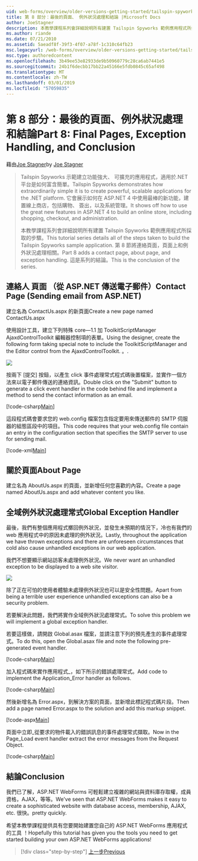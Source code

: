 ```yaml
---
uid: web-forms/overview/older-versions-getting-started/tailspin-spyworks/tailspin-spyworks-part-8
title: 第 8 部分：最後的頁面、 例外狀況處理和結論 |Microsoft Docs
author: JoeStagner
description: 本教學課程系列會詳細說明所有建置 Tailspin Spyworks 範例應用程式所採取的步驟。 第 8 節將連絡頁面，頁面上和例外狀況的相關...
ms.author: riande
ms.date: 07/21/2010
ms.assetid: 5aeadf8f-39f3-4f07-a78f-1c310c64fb23
msc.legacyurl: /web-forms/overview/older-versions-getting-started/tailspin-spyworks/tailspin-spyworks-part-8
msc.type: authoredcontent
ms.openlocfilehash: 3b49ee53e82933de9b50960779c28ca6ab7441e5
ms.sourcegitcommit: 24b1f6decbb17bb22a45166e5fdb0845c65af498
ms.translationtype: MT
ms.contentlocale: zh-TW
ms.lasthandoff: 03/01/2019
ms.locfileid: "57059835"
---
```

<a name="part-8-final-pages-exception-handling-and-conclusion"></a><span data-ttu-id="5546e-104">第 8 部分：最後的頁面、例外狀況處理和結論</span><span class="sxs-lookup"><span data-stu-id="5546e-104">Part 8: Final Pages, Exception Handling, and Conclusion</span></span>
====================
<span data-ttu-id="5546e-105">藉由[Joe Stagner](https://github.com/JoeStagner)</span><span class="sxs-lookup"><span data-stu-id="5546e-105">by [Joe Stagner](https://github.com/JoeStagner)</span></span>

> <span data-ttu-id="5546e-106">Tailspin Spyworks 示範建立功能強大、 可擴充的應用程式，適用於.NET 平台是如何富含簡單。</span><span class="sxs-lookup"><span data-stu-id="5546e-106">Tailspin Spyworks demonstrates how extraordinarily simple it is to create powerful, scalable applications for the .NET platform.</span></span> <span data-ttu-id="5546e-107">它會展示如何在 ASP.NET 4 中使用最棒的新功能，建置線上商店，包括購物、 簽出，以及系統管理。</span><span class="sxs-lookup"><span data-stu-id="5546e-107">It shows off how to use the great new features in ASP.NET 4 to build an online store, including shopping, checkout, and administration.</span></span>
> 
> <span data-ttu-id="5546e-108">本教學課程系列會詳細說明所有建置 Tailspin Spyworks 範例應用程式所採取的步驟。</span><span class="sxs-lookup"><span data-stu-id="5546e-108">This tutorial series details all of the steps taken to build the Tailspin Spyworks sample application.</span></span> <span data-ttu-id="5546e-109">第 8 節將連絡頁面，頁面上和例外狀況處理相關。</span><span class="sxs-lookup"><span data-stu-id="5546e-109">Part 8 adds a contact page, about page, and exception handling.</span></span> <span data-ttu-id="5546e-110">這是系列的結論。</span><span class="sxs-lookup"><span data-stu-id="5546e-110">This is the conclusion of the series.</span></span>


## <a id="_Toc260221680"></a>  <span data-ttu-id="5546e-111">連絡人 頁面 （從 ASP.NET 傳送電子郵件）</span><span class="sxs-lookup"><span data-stu-id="5546e-111">Contact Page (Sending email from ASP.NET)</span></span>

<span data-ttu-id="5546e-112">建立名為 ContactUs.aspx 的新頁面</span><span class="sxs-lookup"><span data-stu-id="5546e-112">Create a new page named ContactUs.aspx</span></span>

<span data-ttu-id="5546e-113">使用設計工具，建立下列特殊 core—1.1 加 ToolkitScriptManager AjaxdControlToolkit 編輯器控制項的表單。</span><span class="sxs-lookup"><span data-stu-id="5546e-113">Using the designer, create the following form taking special note to include the ToolkitScriptManager and the Editor control from the AjaxdControlToolkit.</span></span> <span data-ttu-id="5546e-114">。</span><span class="sxs-lookup"><span data-stu-id="5546e-114">.</span></span>

![](tailspin-spyworks-part-8/_static/image1.jpg)

<span data-ttu-id="5546e-115">按兩下 [提交] 按鈕，以產生 click 事件處理常式程式碼後置檔案，並實作一個方法來以電子郵件傳送的連絡資訊。</span><span class="sxs-lookup"><span data-stu-id="5546e-115">Double click on the "Submit" button to generate a click event handler in the code behind file and implement a method to send the contact information as an email.</span></span>

[!code-csharp[Main](tailspin-spyworks-part-8/samples/sample1.cs)]

<span data-ttu-id="5546e-116">這段程式碼會要求您的 web.config 檔案包含指定要用來傳送郵件的 SMTP 伺服器的組態區段中的項目。</span><span class="sxs-lookup"><span data-stu-id="5546e-116">This code requires that your web.config file contain an entry in the configuration section that specifies the SMTP server to use for sending mail.</span></span>

[!code-xml[Main](tailspin-spyworks-part-8/samples/sample2.xml)]

## <a id="_Toc260221681"></a>  <span data-ttu-id="5546e-117">關於頁面</span><span class="sxs-lookup"><span data-stu-id="5546e-117">About Page</span></span>

<span data-ttu-id="5546e-118">建立名為 AboutUs.aspx 的頁面，並新增任何您喜歡的內容。</span><span class="sxs-lookup"><span data-stu-id="5546e-118">Create a page named AboutUs.aspx and add whatever content you like.</span></span>

## <a id="_Toc260221682"></a>  <span data-ttu-id="5546e-119">全域例外狀況處理常式</span><span class="sxs-lookup"><span data-stu-id="5546e-119">Global Exception Handler</span></span>

<span data-ttu-id="5546e-120">最後，我們有整個應用程式擲回例外狀況，並發生未預期的情況下，冷也有我們的 web 應用程式中的原因未處理的例外狀況。</span><span class="sxs-lookup"><span data-stu-id="5546e-120">Lastly, throughout the application we have thrown exceptions and there are unforeseen circumstances that cold also cause unhandled exceptions in our web application.</span></span>

<span data-ttu-id="5546e-121">我們不想要顯示網站訪客未處理例外狀況。</span><span class="sxs-lookup"><span data-stu-id="5546e-121">We never want an unhandled exception to be displayed to a web site visitor.</span></span>

![](tailspin-spyworks-part-8/_static/image2.jpg)

<span data-ttu-id="5546e-122">除了正在可怕的使用者體驗未處理例外狀況也可以是安全性問題。</span><span class="sxs-lookup"><span data-stu-id="5546e-122">Apart from being a terrible user experience unhandled exceptions can also be a security problem.</span></span>

<span data-ttu-id="5546e-123">若要解決此問題，我們將實作全域例外狀況處理常式。</span><span class="sxs-lookup"><span data-stu-id="5546e-123">To solve this problem we will implement a global exception handler.</span></span>

<span data-ttu-id="5546e-124">若要這樣做，請開啟 Global.asax 檔案，並請注意下列的預先產生的事件處理常式。</span><span class="sxs-lookup"><span data-stu-id="5546e-124">To do this, open the Global.asax file and note the following pre-generated event handler.</span></span>

[!code-csharp[Main](tailspin-spyworks-part-8/samples/sample3.cs)]

<span data-ttu-id="5546e-125">加入程式碼來實作應用程式\_，如下所示的錯誤處理常式。</span><span class="sxs-lookup"><span data-stu-id="5546e-125">Add code to implement the Application\_Error handler as follows.</span></span>

[!code-csharp[Main](tailspin-spyworks-part-8/samples/sample4.cs)]

<span data-ttu-id="5546e-126">然後新增名為 Error.aspx，到解決方案的頁面，並新增此標記程式碼片段。</span><span class="sxs-lookup"><span data-stu-id="5546e-126">Then add a page named Error.aspx to the solution and add this markup snippet.</span></span>

[!code-aspx[Main](tailspin-spyworks-part-8/samples/sample5.aspx)]

<span data-ttu-id="5546e-127">頁面中立即\_從要求的物件載入的錯誤訊息的事件處理常式擷取。</span><span class="sxs-lookup"><span data-stu-id="5546e-127">Now in the Page\_Load event handler extract the error messages from the Request Object.</span></span>

[!code-csharp[Main](tailspin-spyworks-part-8/samples/sample6.cs)]

## <a id="_Toc260221683"></a>  <span data-ttu-id="5546e-128">結論</span><span class="sxs-lookup"><span data-stu-id="5546e-128">Conclusion</span></span>

<span data-ttu-id="5546e-129">我們已了解，ASP.NET WebForms 可輕鬆建立複雜的網站與資料庫存取權，成員資格，AJAX，等等。</span><span class="sxs-lookup"><span data-stu-id="5546e-129">We've seen that ASP.NET WebForms makes it easy to create a sophisticated website with database access, membership, AJAX, etc.</span></span> <span data-ttu-id="5546e-130">很快。</span><span class="sxs-lookup"><span data-stu-id="5546e-130">pretty quickly.</span></span>

<span data-ttu-id="5546e-131">希望本教學課程提供具有您要開始建置您自己的 ASP.NET WebForms 應用程式的工具 ！</span><span class="sxs-lookup"><span data-stu-id="5546e-131">Hopefully this tutorial has given you the tools you need to get started building your own ASP.NET WebForms applications!</span></span>

> [!div class="step-by-step"]
> [<span data-ttu-id="5546e-132">上一步</span><span class="sxs-lookup"><span data-stu-id="5546e-132">Previous</span></span>](tailspin-spyworks-part-7.md)
